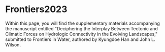 # Frontiers2023

Within this page, you will find the supplementary materials accompanying the manuscript entitled "Deciphering the Interplay Between Tectonic and Climatic Forces on Hydrologic Connectivity in the Evolving Landscapes," submitted to Frontiers in Water, authored by Kyungdoe Han and John L. Wilson.
